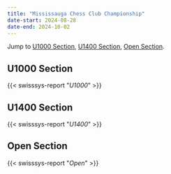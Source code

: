 ```yaml
---
title: "Mississauga Chess Club Championship"
date-start: 2024-08-28
date-end: 2024-10-02
---
```


Jump to [U1000 Section](#U1000-section), 
[U1400 Section](#U1400-section),
[Open Section](#Open-section).

## U1000 Section
{{< swisssys-report "*U1000*" >}}

## U1400 Section
{{< swisssys-report "*U1400*" >}}

## Open Section
{{< swisssys-report "*Open*" >}}
